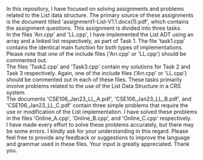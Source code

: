 In this repository, I have focused on solving assignments and problems related to the List data structure. The primary source of these assignments is the document titled 'assignment1-List-V1.1.docx(1).pdf', which contains the assignment questions. This assignment is divided into three tasks.
<br>
In the files 'Arr.cpp' and 'LL.cpp', I have implemented the List ADT using an array and a linked list respectively, as part of Task 1. The file 'task1.cpp' contains the identical main function for both types of implementations. Please note that one of the include files ('Arr.cpp' or 'LL.cpp') should be commented out.
<br>
The files 'Task2.cpp' and 'Task3.cpp' contain my solutions for Task 2 and Task 3 respectively. Again, one of the include files ('Arr.cpp' or 'LL.cpp') should be commented out in each of these files. These tasks primarily involve problems related to the use of the List Data Structure in a CRS system.
<br>
The documents 'CSE106_Jan23_LL_A.pdf', 'CSE106_Jan23_LL_B.pdf', and 'CSE106_Jan23_LL_C.pdf' contain three simple problems that require the use or modification of the List implementation. I have solved these problems in the files 'Online_A.cpp', 'Online_B.cpp', and 'Online_C.cpp' respectively.
<br>
I have made every effort to solve these problems accurately, but there may be some errors. I kindly ask for your understanding in this regard. Please feel free to provide any feedback or suggestions to improve the language and grammar used in these files. Your input is greatly appreciated. Thank you.
 
